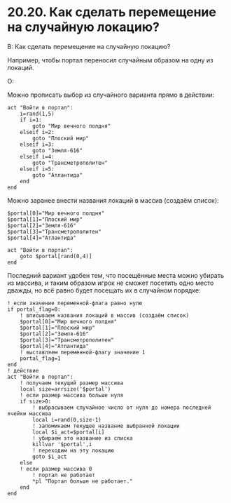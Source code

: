 # 20.20. Как сделать перемещение на случайную локацию?
<!-- [:faq_20_20] -->
В: Как сделать перемещение на случайную локацию?

Например, чтобы портал переносил случайным образом на одну из локаций.

О:

Можно прописать выбор из случайного варианта прямо в действии:
```qsp
act "Войти в портал":
	i=rand(1,5)
	if i=1:
		goto "Мир вечного полдня"
	elseif i=2:
		goto "Плоский мир"
	elseif i=3:
		goto "Земля-616"
	elseif i=4:
		goto "Трансметрополитен"
	elseif i=5:
		goto "Атлантида"
	end
end
```
Можно заранее внести названия локаций в массив (создаём список):
```qsp
$portal[0]="Мир вечного полдня"
$portal[1]="Плоский мир"
$portal[2]="Земля-616"
$portal[3]="Трансметрополитен"
$portal[4]="Атлантида"

act "Войти в портал":
	goto $portal[rand(0,4)]
end
```
Последний вариант удобен тем, что посещённые места можно убирать из массива, и таким образом игрок не сможет посетить одно место дважды, но всё равно будет посещать их в случайном порядке:
```qsp
! если значение переменной-флага равно нулю
if portal_flag=0:
	! вписываем названия локаций в массив (создаём список)
	$portal[0]="Мир вечного полдня"
	$portal[1]="Плоский мир"
	$portal[2]="Земля-616"
	$portal[3]="Трансметрополитен"
	$portal[4]="Атлантида"
	! выставляем переменной-флагу значение 1
	portal_flag=1
end
! действие
act "Войти в портал":
	! получаем текущий размер массива
	local size=arrsize('$portal')
	! если размер массива больше нуля
	if size>0:
		! выбрасываем случайное число от нуля до номера последней ячейки массива
		local i=rand(0,size-1)
		! запоминаем текущее название выбранной локации
		local $i_act=$portal[i]
		! убираем это название из списка
		killvar '$portal',i
		! переходим на эту локацию
		goto $i_act
	else
	! если размер массива 0
		! портал не работает
		*pl "Портал больше не работает."
	end
end
```

